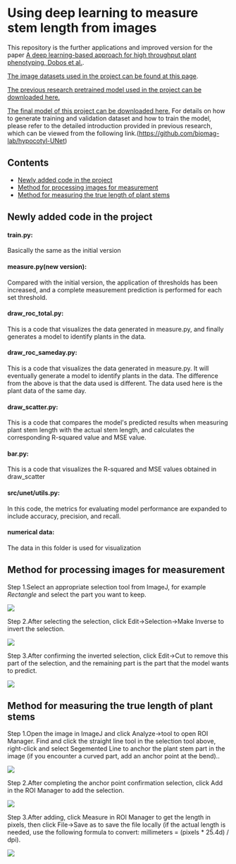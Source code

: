 # Using deep learning to measure stem length from images 

This repository is the further applications and improved version for the paper [A deep learning-based approach for high throughput plant phenotyping, 
Dobos et al.](http://www.plantphysiol.org/content/181/4/1415). 

[The image datasets used in the project can be found at this page](https://drive.google.com/drive/folders/1ysAulbQ1Lj0XKlTA5YLSI9xKnl1tPXid?usp=drive_link).

[The previous research pretrained model used in the project can be downloaded here.](https://drive.google.com/open?id=1SlUui64l-k63vxysl0YAflKaECfpj8Rr)

[The final model of this project can be downloaded here.](https://drive.google.com/file/d/1z3pDonZzANgknQZ17vv6HgAUnmmKue3z/view?usp=drive_link)
For details on how to generate training and validation dataset and how to train the model, please refer to the detailed introduction provided in previous research, which can be viewed from the following link.(https://github.com/biomag-lab/hypocotyl-UNet)
## Contents
- [Newly added code in the project](#intro)
- [Method for processing images for measurement](#processing)
- [Method for measuring the true length of plant stems](#measuring)

## Newly added code in the project <a name="intro"></a>
#### train.py:
Basically the same as the initial version
#### measure.py(new version): 
Compared with the initial version, the application of thresholds has been increased, and a complete measurement prediction is performed for each set threshold.
#### draw_roc_total.py: 
This is a code that visualizes the data generated in measure.py, and finally generates a model to identify plants in the data.
#### draw_roc_sameday.py:
This is a code that visualizes the data generated in measure.py. It will eventually generate a model to identify plants in the data. The difference from the above is that the data used is different. The data used here is the plant data of the same day.
#### draw_scatter.py:
This is a code that compares the model's predicted results when measuring plant stem length with the actual stem length, and calculates the corresponding R-squared value and MSE value.
#### bar.py:
This is a code that visualizes the R-squared and MSE values ​​obtained in draw_scatter
#### src/unet/utils.py:
In this code, the metrics for evaluating model performance are expanded to include accuracy, precision, and recall.
#### numerical data:
The data in this folder is used for visualization

## Method for processing images for measurement <a name="processing"></a>
Step 1.Select an appropriate selection tool from ImageJ, for example *Rectangle* and select the part you want to keep.

![](docs/img/step01.png)

Step 2.After selecting the selection, click Edit->Selection->Make Inverse to invert the selection.

![](docs/img/step02.PNG)

Step 3.After confirming the inverted selection, click Edit->Cut to remove this part of the selection, and the remaining part is the part that the model wants to predict.

![](docs/img/step03.PNG)

## Method for measuring the true length of plant stems <a name="measuring"></a>
Step 1.Open the image in ImageJ and click Analyze->tool to open ROI Manager. Find and click the straight line tool in the selection tool above, right-click and select Segemented Line to anchor the plant stem part in the image (if you encounter a curved part, add an anchor point at the bend)..

![](docs/img1/step01.PNG)

Step 2.After completing the anchor point confirmation selection, click Add in the ROI Manager to add the selection.


![](docs/img1/step02.PNG)

Step 3.After adding, click Measure in ROI Manager to get the length in pixels, then click File->Save as to save the file locally (if the actual length is needed, use the following formula to convert: millimeters = (pixels * 25.4d) / dpi).

![](docs/img1/step03.PNG)

